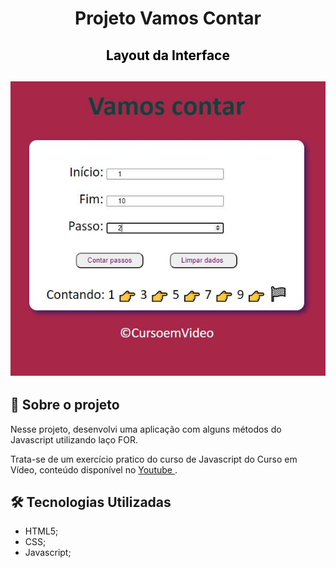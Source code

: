 
<h1 align="center">

**Projeto Vamos Contar**

</h1>

<h2 align="center" style="color:black"> Layout da Interface</h2>

<h2 align="center">
<img alt="layout" src= "https://github.com/angelresende/Vamos_Contar/blob/main/layout.JPG" width="600px">
</h2>
 

## 🚀 Sobre o projeto

<p>Nesse projeto, desenvolvi uma aplicação com alguns métodos do Javascript utilizando laço FOR.</p>
<p>Trata-se de um exercício pratico do curso de Javascript do Curso em Vídeo, conteúdo disponível no <a href="https://www.youtube.com/watch?v=oMNbc_LFz8w&list=PLHz_AreHm4dlsK3Nr9GVvXCbpQyHQl1o1&index=27">Youtube </a>.</p>



## 🛠️ Tecnologias Utilizadas

- HTML5;
- CSS;
- Javascript;
